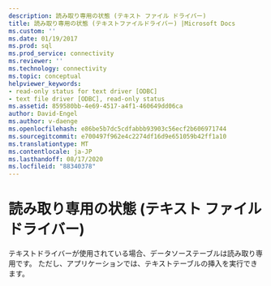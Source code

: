 ```yaml
---
description: 読み取り専用の状態 (テキスト ファイル ドライバー)
title: 読み取り専用の状態 (テキストファイルドライバー) |Microsoft Docs
ms.custom: ''
ms.date: 01/19/2017
ms.prod: sql
ms.prod_service: connectivity
ms.reviewer: ''
ms.technology: connectivity
ms.topic: conceptual
helpviewer_keywords:
- read-only status for text driver [ODBC]
- text file driver [ODBC], read-only status
ms.assetid: 859580bb-4e69-4517-a4f1-460649dd06ca
author: David-Engel
ms.author: v-daenge
ms.openlocfilehash: e86be5b7dc5cdfabbb93903c56ecf2b606971744
ms.sourcegitcommit: e700497f962e4c2274df16d9e651059b42ff1a10
ms.translationtype: MT
ms.contentlocale: ja-JP
ms.lasthandoff: 08/17/2020
ms.locfileid: "88340378"
---
```

# <a name="read-only-status-text-file-driver"></a>読み取り専用の状態 (テキスト ファイル ドライバー)
テキストドライバーが使用されている場合、データソーステーブルは読み取り専用です。 ただし、アプリケーションでは、テキストテーブルの挿入を実行できます。
